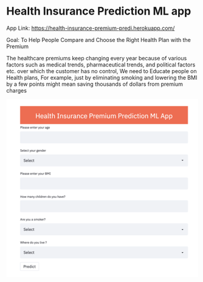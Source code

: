 # Health Insurance Prediction ML app
App Link: https://health-insurance-premium-predi.herokuapp.com/

Goal: To Help People Compare and Choose the Right Health Plan with the Premium

The healthcare premiums keep changing every year because of various factors such as medical trends, pharmaceutical trends, and political factors etc. over which the customer has no control, We need to Educate people on Health plans, For example, just by eliminating smoking and lowering the BMI by a few points might mean saving thousands of dollars from premium charges


![alt text](Screenshot.png)
